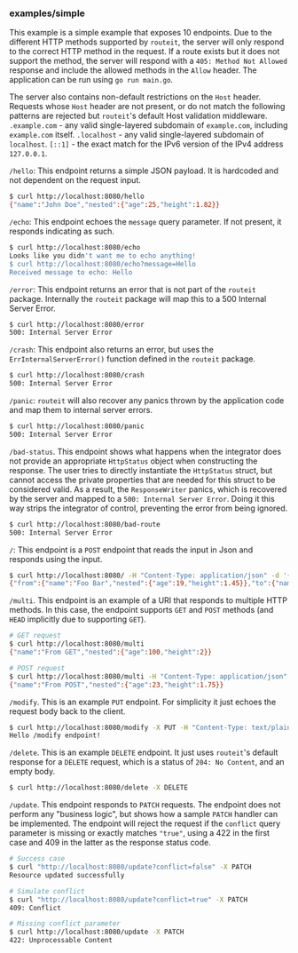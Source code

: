 ### examples/simple

This example is a simple example that exposes 10 endpoints.
Due to the different HTTP methods supported by `routeit`, the server will only respond to the correct HTTP method in the request.
If a route exists but it does not support the method, the server will respond with a `405: Method Not Allowed` response and include the allowed methods in the `Allow` header.
The application can be run using `go run main.go`.

The server also contains non-default restrictions on the `Host` header.
Requests whose `Host` header are not present, or do not match the following patterns are rejected but `routeit`'s default Host validation middleware.
`.example.com` - any valid single-layered subdomain of `example.com`, including `example.com` itself.
`.localhost` - any valid single-layered subdomain of `localhost`.
`[::1]` - the exact match for the IPv6 version of the IPv4 address `127.0.0.1`.

`/hello`: This endpoint returns a simple JSON payload. It is hardcoded and not dependent on the request input.

```bash
$ curl http://localhost:8080/hello
{"name":"John Doe","nested":{"age":25,"height":1.82}}
```

`/echo`: This endpoint echoes the `message` query parameter.
If not present, it responds indicating as such.

```bash
$ curl http://localhost:8080/echo
Looks like you didn't want me to echo anything!
$ curl http://localhost:8080/echo?message=Hello
Received message to echo: Hello
```

`/error`: This endpoint returns an error that is not part of the `routeit` package. Internally the `routeit` package will map this to a 500 Internal Server Error.

```bash
$ curl http://localhost:8080/error
500: Internal Server Error
```

`/crash`: This endpoint also returns an error, but uses the `ErrInternalServerError()` function defined in the `routeit` package.

```bash
$ curl http://localhost:8080/crash
500: Internal Server Error
```

`/panic`: `routeit` will also recover any panics thrown by the application code and map them to internal server errors.

```bash
$ curl http://localhost:8080/panic
500: Internal Server Error
```

`/bad-status`. This endpoint shows what happens when the integrator does not provide an appropriate `HttpStatus` object when constructing the response.
The user tries to directly instantiate the `HttpStatus` struct, but cannot access the private properties that are needed for this struct to be considered valid.
As a result, the `ResponseWriter` panics, which is recovered by the server and mapped to a `500: Internal Server Error`.
Doing it this way strips the integrator of control, preventing the error from being ignored.

```bash
$ curl http://localhost:8080/bad-route
500: Internal Server Error
```

`/`: This endpoint is a `POST` endpoint that reads the input in Json and responds using the input.

```bash
$ curl http://localhost:8080/ -H "Content-Type: application/json" -d '{"name": "Foo Bar", "nested": {"age": 19, "height": 1.45}}'
{"from":{"name":"Foo Bar","nested":{"age":19,"height":1.45}},"to":{"name":"Jane Doe","nested":{"age":29,"height":1.62}}}
```

`/multi`. This endpoint is an example of a URI that responds to multiple HTTP methods.
In this case, the endpoint supports `GET` and `POST` methods (and `HEAD` implicitly due to supporting `GET`).

```bash
# GET request
$ curl http://localhost:8080/multi
{"name":"From GET","nested":{"age":100,"height":2}}

# POST request
$ curl http://localhost:8080/multi -H "Content-Type: application/json" -d '{"age": 23, "height": 1.75}'
{"name":"From POST","nested":{"age":23,"height":1.75}}
```

`/modify`. This is an example `PUT` endpoint.
For simplicity it just echoes the request body back to the client.

```bash
$ curl http://localhost:8080/modify -X PUT -H "Content-Type: text/plain" -d 'Hello /modify endpoint!'
Hello /modify endpoint!
```

`/delete`. This is an example `DELETE` endpoint.
It just uses `routeit`'s default response for a `DELETE` request, which is a status of `204: No Content`, and an empty body.

```bash
$ curl http://localhost:8080/delete -X DELETE
```

`/update`. This endpoint responds to `PATCH` requests.
The endpoint does not perform any "business logic", but shows how a sample `PATCH` handler can be implemented.
The endpoint will reject the request if the `conflict` query parameter is missing or exactly matches `"true"`, using a 422 in the first case and 409 in the latter as the response status code.

```bash
# Success case
$ curl "http://localhost:8080/update?conflict=false" -X PATCH
Resource updated successfully

# Simulate conflict
$ curl "http://localhost:8080/update?conflict=true" -X PATCH
409: Conflict

# Missing conflict parameter
$ curl http://localhost:8080/update -X PATCH
422: Unprocessable Content
```
